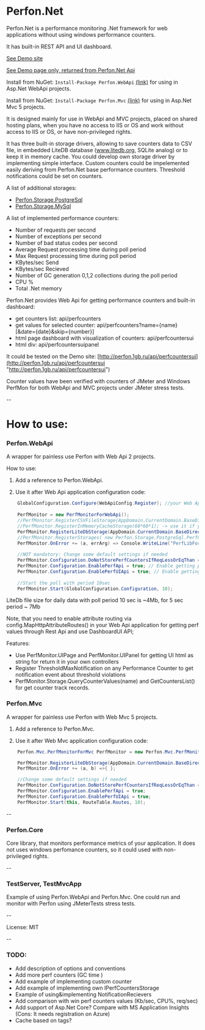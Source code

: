 # Perfon.Net
Perfon.Net is a performance monitoring .Net framework for web applications without using windows performance counters.

It has built-in REST API and UI dashboard.


[See Demo site](http://perfon.1gb.ru "Demo site")

[See Demo page only, returned from Perfon.Net Api](http://perfon.1gb.ru/api/perfcountersui "See Demo page only, returned from Perfon.Net Api")

Install from NuGet: `Install-Package Perfon.WebApi` [(link)](https://www.nuget.org/packages/Perfon.WebApi "Nuget link") for using in Asp.Net WebApi projects.

Install from NuGet: `Install-Package Perfon.Mvc` [(link)](https://www.nuget.org/packages/Perfon.Mvc "Nuget link") for using in Asp.Net Mvc 5 projects.


It is designed mainly for use in WebApi and MVC projects, placed on shared hosting plans, when you have no access to IIS or OS and work without access to IIS or OS, or have non-privileged rights.


It has three built-in storage drivers, allowing to save counters data to CSV file, in embedded LiteDB database (www.litedb.org, SQLite analog) or to keep it in memory cache.
You could develop own storage driver by implementing simple interface.
Custom counters could be impelemented easily deriving from Perfon.Net base performance counters.
Threshold notifications could be set on counters.

A list of additional storages: 
* [Perfon.Storage.PostgreSql](https://github.com/magsoft2/Perfon.Storage.PostgreSql "Perfon.Storage.PostgreSql") 
* [Perfon.Storage.MySql](https://github.com/magsoft2/Perfon.Storage.MySql "Perfon.Storage.MySql") 


A list of implemented performance counters:
* Number of requests per second
* Number of exceptions per second
* Number of bad status codes per second
* Average Request processing time during poll period
* Max Request processing time during poll period
* KBytes/sec Send
* KBytes/sec Recieved
* Number of GC generation 0,1,2 collections during the poll period
* CPU %
* Total .Net memory


Perfon.Net provides Web Api for getting performance counters and built-in dashboard:

* get counters list: api/perfcounters 
* get values for selected counter: api/perfcounters?name={name} [&date={date}&skip={number}]
* html page dashboard with visualization of counters: api/perfcountersui	
* html div: api/perfcountersuipanel


It could be tested on the Demo site: [http://perfon.1gb.ru/api/perfcountersui](http://perfon.1gb.ru/api/perfcountersui "http://perfon.1gb.ru/api/perfcountersui")


Counter values have been verified with counters of JMeter and Windows PerfMon for both WebApi and MVC projects under JMeter stress tests.


--
# How to use:

### Perfon.WebApi 
A wrapper for painless use Perfon with Web Api 2 projects.

How to use:

1. Add a reference to Perfon.WebApi.

2. Use it after Web Api application configuration code:
```c#
	GlobalConfiguration.Configure(WebApiConfig.Register); //your Web App initialization code
	
	PerfMonitor = new PerfMonitorForWebApi();
    //PerfMonitor.RegisterCSVFileStorage(AppDomain.CurrentDomain.BaseDirectory); -> use it if you want to save counters to CSV file
    //PerfMonitor.RegisterInMemoryCacheStorage(60*60*1); -> use it if you want to save counters in memory wih expiration 1 hour = 60*60 sec
    PerfMonitor.RegisterLiteDbStorage(AppDomain.CurrentDomain.BaseDirectory+"\\path_to_db"); //use it for storing perfomance counters data to LiteDB file
    //PerfMonitor.RegisterStorages( new Perfon.Storage.PostgreSql.PerfCounterPostgreSqlStorage(@"host=xxx;port=xxx;Database=db_name;username=user_name;password=pswd")) // For use PostgreSql as Storage
	PerfMonitor.OnError += (a, errArg) => Console.WriteLine("PerfLibForWebApi:"+errArg.Message); // NOT mandatory: if you need error report from the lib    
    
	//NOT mandatory: Change some default settings if needed
	PerfMonitor.Configuration.DoNotStorePerfCountersIfReqLessOrEqThan = 0; //Do not store perf values if RequestsNum = 0 during poll period
    PerfMonitor.Configuration.EnablePerfApi = true; // Enable getting perf values by API GET addresses 'api/perfcounters' and  'api/perfcounters?name={name}'
    PerfMonitor.Configuration.EnablePerfUIApi = true; // Enable getting UI html page with perf counters values by API GET 'api/perfcountersui' or 'api/perfcountersuipanel'
            
	//Start the poll with period 10sec
    PerfMonitor.Start(GlobalConfiguration.Configuration, 10);
```


LiteDb file size for daily data with poll period 10 sec is ~4Mb, for 5 sec period ~ 7Mb


Note, that you need to enable attribute routing via config.MapHttpAttributeRoutes() in your Web Api application for getting perf values through Rest Api and use DashboardUI API;

Features:
* Use PerfMonitor.UIPage and PerfMonitor.UIPanel for getting UI html as string for return it in your own controllers
* Register ThresholdMaxNotification on any Performance Counter to get notification event about threshold violations
* PerfMonitor.Storage.QueryCounterValues(name) and GetCountersList() for get counter track records.


### Perfon.Mvc 
A wrapper for painless use Perfon with Web Mvc 5 projects.

1. Add a reference to Perfon.Mvc.

2. Use it after Web Mvc application configuration code:
```c#
	Perfon.Mvc.PerfMonitorForMvc PerfMonitor = new Perfon.Mvc.PerfMonitorForMvc();

    PerfMonitor.RegisterLiteDbStorage(AppDomain.CurrentDomain.BaseDirectory+"\\path_to_db");
    PerfMonitor.OnError += (a, b) =>{ };

    //Change some default settings if needed
    PerfMonitor.Configuration.DoNotStorePerfCountersIfReqLessOrEqThan = 0;
    PerfMonitor.Configuration.EnablePerfApi = true; 
    PerfMonitor.Configuration.EnablePerfUIApi = true;
    PerfMonitor.Start(this, RouteTable.Routes, 10);
```

--
			
### Perfon.Core
Core library, that monitors performance metrics of your application.
It does not uses windows perfomance counters, so it could used with non-privileged rights. 

--


### TestServer, TestMvcApp
Example of using Perfon.WebApi and Perfon.Mvc. One could run and monitor with Perfon using JMeterTests stress tests.

--

License: MIT

--

### TODO:
* Add description of options and conventions
* Add more perf counters (GC time )
* Add example of implementing custom counter
* Add example of implementing own IPerfCountersStorage
* Example of using&implementing NotificationRecievers
* Add comparison with win perf counters values (Kb/sec, CPU%, req/sec)
* Add support of Asp.Net Core? Compare with MS Application Insights (Cons: It needs registration on Azure)
* Cache based on tags?

